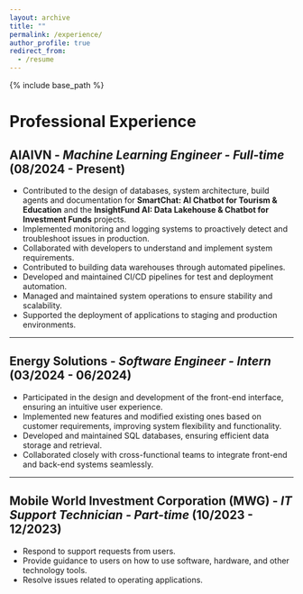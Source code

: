 ```yaml
---
layout: archive
title: ""
permalink: /experience/
author_profile: true
redirect_from:
  - /resume
---
```


{% include base_path %}

# Professional Experience

## AIAIVN - *Machine Learning Engineer - Full-time* (08/2024 - Present)  
  - Contributed to the design of databases, system architecture, build agents and documentation for **SmartChat: AI Chatbot for Tourism & Education** and the **InsightFund AI: Data Lakehouse & Chatbot for Investment Funds** projects.
  - Implemented monitoring and logging systems to proactively detect and troubleshoot issues in production.
  - Collaborated with developers to understand and implement system requirements.
  - Contributed to building data warehouses through automated pipelines.
  - Developed and maintained CI/CD pipelines for test and deployment automation.
  - Managed and maintained system operations to ensure stability and scalability.
  - Supported the deployment of applications to staging and production environments.
   
---

## Energy Solutions - *Software Engineer - Intern* (03/2024 - 06/2024)  
  - Participated in the design and development of the front-end interface, ensuring an intuitive user experience.
  - Implemented new features and modified existing ones based on customer requirements, improving system flexibility and functionality.
  - Developed and maintained SQL databases, ensuring efficient data storage and retrieval.
  - Collaborated closely with cross-functional teams to integrate front-end and back-end systems seamlessly.

---

## Mobile World Investment Corporation (MWG) - *IT Support Technician - Part-time* (10/2023 - 12/2023)
  - Respond to support requests from users.
  - Provide guidance to users on how to use software, hardware, and other technology tools.
  - Resolve issues related to operating applications.